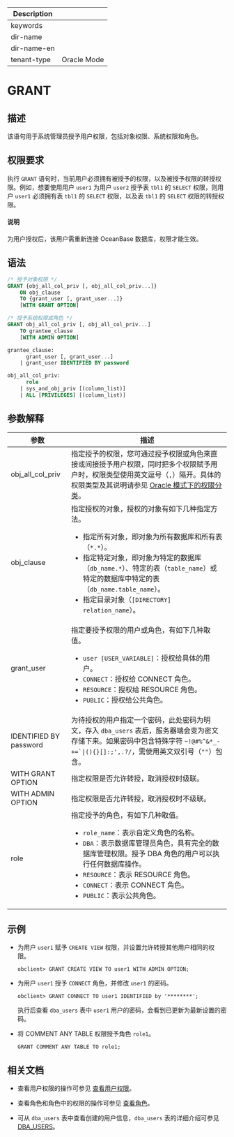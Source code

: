 | Description   |                 |
|---------------|-----------------|
| keywords      |                 |
| dir-name      |                 |
| dir-name-en   |                 |
| tenant-type   | Oracle Mode     |

# GRANT

## 描述

该语句用于系统管理员授予用户权限，包括对象权限、系统权限和角色。

## 权限要求

执行 `GRANT` 语句时，当前用户必须拥有被授予的权限，以及被授予权限的转授权限。例如，想要使用用户 `user1` 为用户 `user2` 授予表 `tbl1` 的 `SELECT` 权限，则用户 `user1` 必须拥有表 `tbl1` 的 `SELECT` 权限，以及表 `tbl1` 的 `SELECT` 权限的转授权限。

<main id="notice" type='explain'>
  <h4>说明</h4>
  <p>为用户授权后，该用户需重新连接 OceanBase 数据库，权限才能生效。</p>
</main>

## 语法

```sql
/* 授予对象权限 */
GRANT {obj_all_col_priv [, obj_all_col_priv...]} 
    ON obj_clause 
    TO {grant_user [, grant_user...]} 
    [WITH GRANT OPTION]

/* 授予系统权限或角色 */
GRANT obj_all_col_priv [, obj_all_col_priv...] 
    TO grantee_clause 
    [WITH ADMIN OPTION]

grantee_clause:  
      grant_user [, grant_user...] 
    | grant_user IDENTIFIED BY password

obj_all_col_priv:  
      role 
    | sys_and_obj_priv [(column_list)] 
    | ALL [PRIVILEGES] [(column_list)]
```

## 参数解释

|        参数         |                                         描述                                          |
|-------------------|-------------------------------------------------------------------------------------|
| obj_all_col_priv | 指定授予的权限，您可通过授予权限或角色来直接或间接授予用户权限，同时把多个权限赋予用户时，权限类型使用英文逗号（`,`）隔开。具体的权限类型及其说明请参见 [Oracle 模式下的权限分类](../../../../../../600.manage/500.security-and-permissions/300.access-control/200.user-and-permission/300.permission-of-oracle-mode/000.permission-classification-of-oracle-mode.md)。         |
| obj_clause | 指定授权的对象，授权的对象有如下几种指定方法。<ul><li>指定所有对象，即对象为所有数据库和所有表（`*.*`）。</li><li>指定特定对象，即对象为特定的数据库（`db_name.*`）、特定的表（`table_name`）或特定的数据库中特定的表（`db_name.table_name`）。</li><li>指定目录对象（`[DIRECTORY] relation_name`）。</li></ul>  |
| grant_user | 指定要授予权限的用户或角色，有如下几种取值。<ul><li>`user [USER_VARIABLE]`：授权给具体的用户。</li><li>`CONNECT`：授权给 CONNECT 角色。</li><li>`RESOURCE`：授权给 RESOURCE 角色。</li><li>`PUBLIC`：授权给公共角色。</li></ul>|
| IDENTIFIED BY password | 为待授权的用户指定一个密码，此处密码为明文，存入 `dba_users` 表后，服务器端会变为密文存储下来。如果密码中包含特殊字符 <code>~!@#%^&*_-+=`\|(){}[]:;',.?/</code>，需使用英文双引号（<code>""</code>）包含。  |
| WITH GRANT OPTION | 指定权限是否允许转授，取消授权时级联。                                                                 |
| WITH ADMIN OPTION | 指定权限是否允许转授，取消授权时不级联。                                                                |
| role | 指定授予的角色，有如下几种取值。<ul><li>`role_name`：表示自定义角色的名称。</li><li>`DBA`：表示数据库管理员角色，具有完全的数据库管理权限。授予 DBA 角色的用户可以执行任何数据库操作。</li><li>`RESOURCE`：表示 RESOURCE 角色。</li><li>`CONNECT`：表示 CONNECT 角色。</li><li>`PUBLIC`：表示公共角色。</li></ul> |

## 示例

* 为用户 `user1` 赋予 `CREATE VIEW` 权限，并设置允许转授其他用户相同的权限。
  
  ```shell
  obclient> GRANT CREATE VIEW TO user1 WITH ADMIN OPTION;
  ```

* 为用户 `user1` 授予 `CONNECT` 角色，并修改 `user1` 的密码。
  
  ```shell
  obclient> GRANT CONNECT TO user1 IDENTIFIED by '********';
  ```

  执行后查看 `dba_users` 表中 `user1` 用户的密码，会看到已更新为最新设置的密码。

* 将 COMMENT ANY TABLE 权限授予角色 `role1`。
  
  ```shell
  GRANT COMMENT ANY TABLE TO role1;
  ```

## 相关文档

* 查看用户权限的操作可参见 [查看用户权限](../../../../../../600.manage/500.security-and-permissions/300.access-control/200.user-and-permission/300.permission-of-oracle-mode/600.view-user-permissions-of-oracle-mode.md)。

* 查看角色和角色中的权限的操作可参见 [查看角色](../../../../../../600.manage/500.security-and-permissions/300.access-control/200.user-and-permission/300.permission-of-oracle-mode/400.manage-roles-of-oracle-mode/600.view-roles-of-oracle-mode.md)。

* 可从 `dba_users` 表中查看创建的用户信息，`dba_users` 表的详细介绍可参见 [DBA_USERS](../../../../../700.system-views/500.system-view-of-oracle-mode/200.dictionary-view-of-oracle-mode/21700.dba_users-of-oracle-mode.md)。
